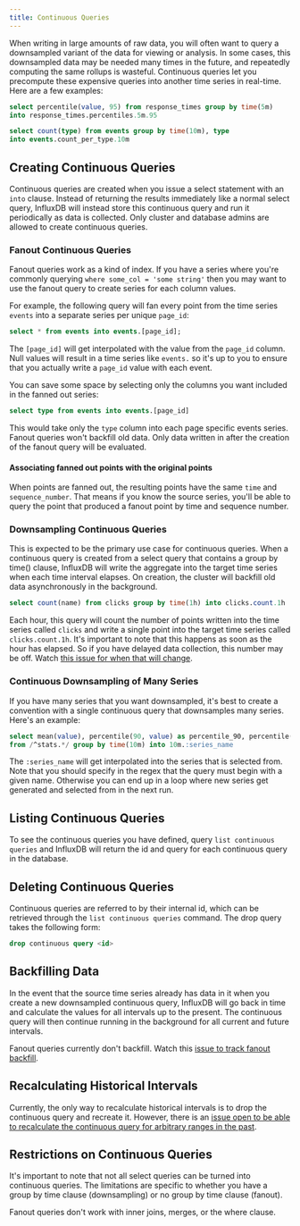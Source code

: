 ```yaml
---
title: Continuous Queries
---
```


When writing in large amounts of raw data, you will often want to query a downsampled variant of the data for viewing or analysis.
In some cases, this downsampled data may be needed many times in the future, and repeatedly computing the same rollups is wasteful.
Continuous queries let you precompute these expensive queries into another time series in real-time.
Here are a few examples:

```sql
select percentile(value, 95) from response_times group by time(5m) 
into response_times.percentiles.5m.95

select count(type) from events group by time(10m), type 
into events.count_per_type.10m
```

## Creating Continuous Queries

Continuous queries are created when you issue a select statement with an `into` clause.
Instead of returning the results immediately like a normal select query, InfluxDB will instead store this continuous query and run it periodically as data is collected.
Only cluster and database admins are allowed to create continuous queries.


### Fanout Continuous Queries

Fanout queries work as a kind of index.
If you have a series where you're commonly querying `where some_col = 'some string'` then you may want to use the fanout query to create series for each column values.

For example, the following query will fan every point from the time series `events` into a separate series per unique `page_id`:

```sql
select * from events into events.[page_id];
```

The `[page_id]` will get interpolated with the value from the `page_id` column.
Null values will result in a time series like `events.` so it's up to you to ensure that you actually write a `page_id` value with each event.

You can save some space by selecting only the columns you want included in the fanned out series:

```sql
select type from events into events.[page_id]
```

This would take only the `type` column into each page specific events series.
Fanout queries won't backfill old data.
Only data written in after the creation of the fanout query will be evaluated.

#### Associating fanned out points with the original points

When points are fanned out, the resulting points have the same `time` and `sequence_number`.
That means if you know the source series, you'll be able to query the point that produced a fanout point by time and sequence number.

### Downsampling Continuous Queries

This is expected to be the primary use case for continuous queries.
When a continuous query is created from a select query that contains a group by time() clause, InfluxDB will write the aggregate into the target time series when each time interval elapses.
On creation, the cluster will backfill old data asynchronously in the background.

```sql
select count(name) from clicks group by time(1h) into clicks.count.1h
```

Each hour, this query will count the number of points written into the time series called `clicks` and write a single point into the target time series called `clicks.count.1h`.
It's important to note that this happens as soon as the hour has elapsed.
So if you have delayed data collection, this number may be off.
Watch [this issue for when that will change](https://github.com/influxdb/influxdb/issues/479).

### Continuous Downsampling of Many Series

If you have many series that you want downsampled, it's best to create a convention with a single continuous query that downsamples many series.
Here's an example:

```sql
select mean(value), percentile(90, value) as percentile_90, percentile(99, value) as percentile.99 
from /^stats.*/ group by time(10m) into 10m.:series_name
```

The `:series_name` will get interpolated into the series that is selected from.
Note that you should specify in the regex that the query must begin with a given name.
Otherwise you can end up in a loop where new series get generated and selected from in the next run.

## Listing Continuous Queries

To see the continuous queries you have defined, query `list continuous queries` and InfluxDB will return the id and query for each continuous query in the database.

## Deleting Continuous Queries

Continuous queries are referred to by their internal id, which can be retrieved through the `list continuous queries` command.
The drop query takes the following form:

```sql
drop continuous query <id>
```

## Backfilling Data

In the event that the source time series already has data in it when you create a new downsampled continuous query, InfluxDB will go back in time and calculate the values for all intervals up to the present.
The continuous query will then continue running in the background for all current and future intervals.

Fanout queries currently don't backfill.
Watch this [issue to track fanout backfill](https://github.com/influxdb/influxdb/issues/186).

## Recalculating Historical Intervals

Currently, the only way to recalculate historical intervals is to drop the continuous query and recreate it.
However, there is an [issue open to be able to recalculate the continuous query for arbitrary ranges in the past](https://github.com/influxdb/influxdb/issues/211).

## Restrictions on Continuous Queries

It's important to note that not all select queries can be turned into continuous queries.
The limitations are specific to whether you have a group by time clause (downsampling) or no group by time clause (fanout).

Fanout queries don't work with inner joins, merges, or the where clause.
